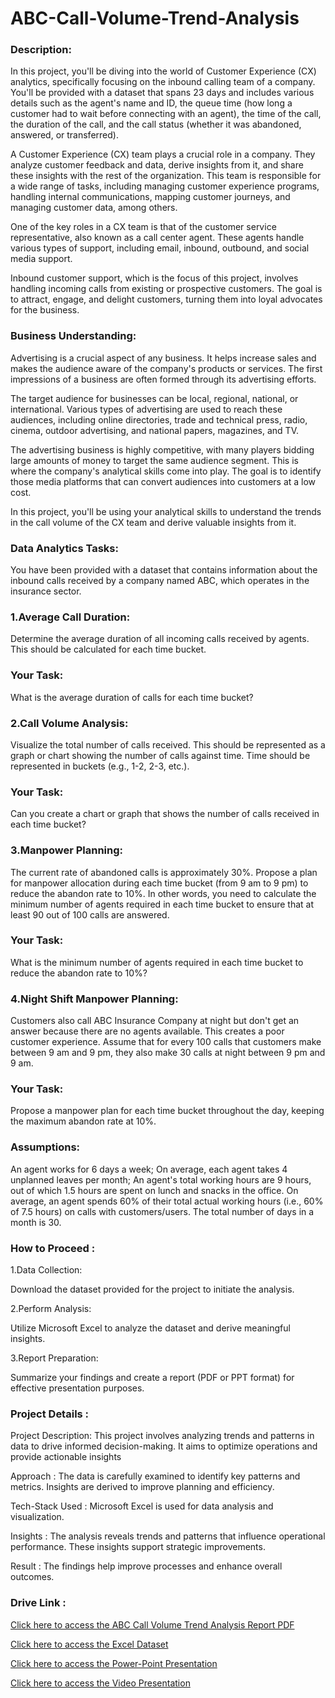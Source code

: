 # ABC-Call-Volume-Trend-Analysis

### Description:

In this project, you'll be diving into the world of Customer Experience (CX) analytics, specifically focusing on the inbound calling team of a company. You'll be provided with a dataset that spans 23 days and includes various details such as the agent's name and ID, the queue time (how long a customer had to wait before connecting with an agent), the time of the call, the duration of the call, and the call status (whether it was abandoned, answered, or transferred).

A Customer Experience (CX) team plays a crucial role in a company. They analyze customer feedback and data, derive insights from it, and share these insights with the rest of the organization. This team is responsible for a wide range of tasks, including managing customer experience programs, handling internal communications, mapping customer journeys, and managing customer data, among others.


One of the key roles in a CX team is that of the customer service representative, also known as a call center agent. These agents handle various types of support, including email, inbound, outbound, and social media support.

Inbound customer support, which is the focus of this project, involves handling incoming calls from existing or prospective customers. The goal is to attract, engage, and delight customers, turning them into loyal advocates for the business.

### Business Understanding:
Advertising is a crucial aspect of any business. It helps increase sales and makes the audience aware of the company's products or services. The first impressions of a business are often formed through its advertising efforts.

The target audience for businesses can be local, regional, national, or international. Various types of advertising are used to reach these audiences, including online directories, trade and technical press, radio, cinema, outdoor advertising, and national papers, magazines, and TV.

The advertising business is highly competitive, with many players bidding large amounts of money to target the same audience segment. This is where the company's analytical skills come into play. The goal is to identify those media platforms that can convert audiences into customers at a low cost.

In this project, you'll be using your analytical skills to understand the trends in the call volume of the CX team and derive valuable insights from it.

### Data Analytics Tasks:

You have been provided with a dataset that contains information about the inbound calls received by a company named ABC, which operates in the insurance sector. 

### 1.Average Call Duration: 
Determine the average duration of all incoming calls received by agents. This should be calculated for each time bucket.
### Your Task: 
What is the average duration of calls for each time bucket?

### 2.Call Volume Analysis: 
Visualize the total number of calls received. This should be represented as a graph or chart showing the number of calls against time. Time should be represented in buckets (e.g., 1-2, 2-3, etc.).
### Your Task:
Can you create a chart or graph that shows the number of calls received in each time bucket?

### 3.Manpower Planning: 
The current rate of abandoned calls is approximately 30%. Propose a plan for manpower allocation during each time bucket (from 9 am to 9 pm) to reduce the abandon rate to 10%. In other words, you need to calculate the minimum number of agents required in each time bucket to ensure that at least 90 out of 100 calls are answered.
### Your Task: 
What is the minimum number of agents required in each time bucket to reduce the abandon rate to 10%?

### 4.Night Shift Manpower Planning: 
Customers also call ABC Insurance Company at night but don't get an answer because there are no agents available. This creates a poor customer experience. Assume that for every 100 calls that customers make between 9 am and 9 pm, they also make 30 calls at night between 9 pm and 9 am. 

### Your Task:
Propose a manpower plan for each time bucket throughout the day, keeping the maximum abandon rate at 10%.

### Assumptions: 
An agent works for 6 days a week; On average, each agent takes 4 unplanned leaves per month; An agent's total working hours are 9 hours, out of which 1.5 hours are spent on lunch and snacks in the office. On average, an agent spends 60% of their total actual working hours (i.e., 60% of 7.5 hours) on calls with customers/users. The total number of days in a month is 30.

### How to Proceed :

1.Data Collection:

Download the dataset provided for the project to initiate the analysis.

2.Perform Analysis: 

Utilize Microsoft Excel to analyze the dataset and derive meaningful insights.

3.Report Preparation:  

Summarize your findings and create a report (PDF or PPT format) for effective presentation purposes.

  
 ### Project Details :

Project Description:
This project involves analyzing trends and patterns in data to drive informed decision-making. It aims to optimize operations and provide actionable insights

Approach :
The data is carefully examined to identify key patterns and metrics. Insights are derived to improve planning and efficiency.

Tech-Stack Used :
Microsoft Excel is used for data analysis and visualization.

Insights :
The analysis reveals trends and patterns that influence operational performance. These insights support strategic improvements.

Result :
The findings help improve processes and enhance overall outcomes.

 ### Drive Link :
 
[Click here to access the ABC Call Volume Trend Analysis Report PDF](https://drive.google.com/file/d/1mPYQtyV7VDPzbsXluDooZsA3i5LZ5h1x/view?usp=sharing)

[Click here to access the Excel Dataset](https://docs.google.com/spreadsheets/d/1UN_oGGAcFvUSSBoQQTXGpsO9QaAc_s9S/edit?usp=sharing&ouid=101204343036685814262&rtpof=true&sd=true)

[Click here to access the Power-Point Presentation](https://docs.google.com/presentation/d/1GEv1ywbOIRq_DJmSDj6qeaBtMXkiQ1Ep/edit?usp=sharing&ouid=101204343036685814262&rtpof=true&sd=true)

[Click here to access the Video Presentation](https://drive.google.com/file/d/1e6tSRFAu_R2n841gynuK_kyrN8kHbdlw/view?usp=sharing)

 
